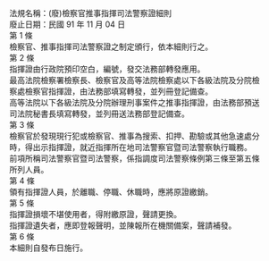 法規名稱：(廢)檢察官推事指揮司法警察證細則  
廢止日期：民國 91 年 11 月 04 日  
第 1 條  
檢察官、推事指揮司法警察證之制定頒行，依本細則行之。  
第 2 條  
指揮證由行政院預印空白，編號，發交法務部轉發應用。  
最高法院檢察署檢察長、檢察官及高等法院檢察處以下各級法院及分院檢  
察處檢察官指揮證，由法務部填寫轉發，並列冊登記備查。  
高等法院以下各級法院及分院辦理刑事案件之推事指揮證，由法務部預送  
司法院秘書長填寫轉發，並列冊送法務部登記備查。  
第 3 條  
檢察官於發現現行犯或檢察官、推事為搜索、扣押、勘驗或其他急速處分  
時，得出示指揮證，就近指揮所在地司法警察官暨司法警察執行職務。  
前項所稱司法警察官暨司法警察，係指調度司法警察條例第三條至第五條  
所列人員。  
第 4 條  
領有指揮證人員，於離職、停職、休職時，應將原證繳銷。  
第 5 條  
指揮證損壞不堪使用者，得附繳原證，聲請更換。  
指揮證遺失者，應即登報聲明，並陳報所在機關備案，聲請補發。  
第 6 條  
本細則自發布日施行。  


